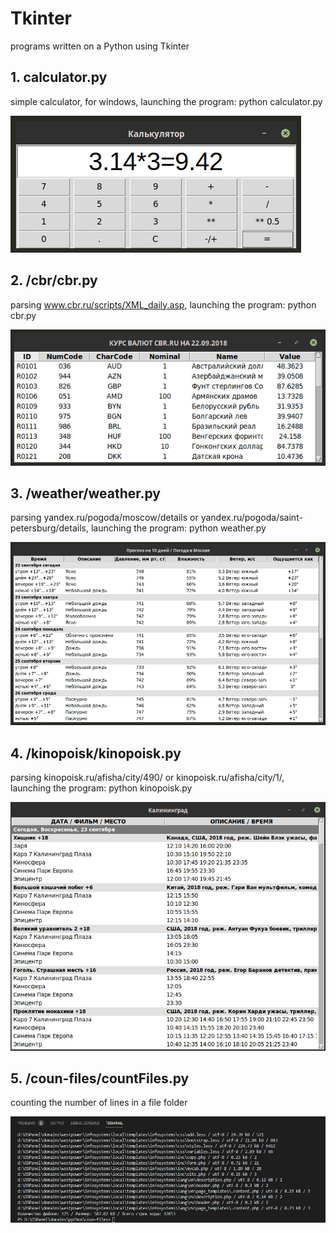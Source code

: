 # Tkinter
programs written on a Python using Tkinter
## 1. calculator.py
simple calculator, for windows, launching the program: python calculator.py

![calculator.py](https://github.com/otolaa/Tkinter/blob/master/img/calc.jpg "calculator.py")
## 2. /cbr/cbr.py
parsing www.cbr.ru/scripts/XML_daily.asp, launching the program: python cbr.py

![cbr.py](https://github.com/otolaa/Tkinter/blob/master/img/cbr.jpg "cbr.py")

## 3. /weather/weather.py
parsing yandex.ru/pogoda/moscow/details or yandex.ru/pogoda/saint-petersburg/details, launching the program: python weather.py

![weather.py](https://github.com/otolaa/Tkinter/blob/master/img/weather.jpg "weather.py")
## 4. /kinopoisk/kinopoisk.py
parsing kinopoisk.ru/afisha/city/490/ or kinopoisk.ru/afisha/city/1/, launching the program: python kinopoisk.py

![parsing kinopoisk.ru](https://github.com/otolaa/Tkinter/blob/master/img/kino.jpg "parsing kinopoisk.ru")

## 5. /coun-files/countFiles.py
counting the number of lines in a file folder

![countFiles.py](https://github.com/otolaa/Tkinter/blob/master/img/countFiles.jpg "countFiles.py")